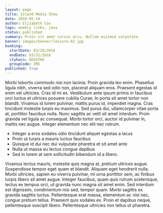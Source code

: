 ```yaml
---
layout: page
title: Island Media Show
date: 2016-05-24
author: Elizabeth Cox
tags: weekly links, java
status: published
summary: Proin sit amet cursus arcu. Nullam euismod vulputate.
banner: images/banner/leisure-02.jpg
booking:
  startDate: 03/29/2016
  endDate: 03/31/2016
  ctyhocn: AUSGTHX
  groupCode: IMS
published: true
---
```

Morbi lobortis commodo nisi non lacinia. Proin gravida leo enim. Phasellus ligula nibh, viverra sed odio non, placerat aliquam eros. Praesent egestas id enim vel ultricies. Cras id mi ex. Vestibulum ante ipsum primis in faucibus orci luctus et ultrices posuere cubilia Curae; In porta sit amet tortor non blandit. Vivamus id lorem pulvinar, mattis purus id, imperdiet magna. Cras tincidunt molestie turpis eu maximus. Sed purus dui, ullamcorper vitae porta at, porttitor faucibus nulla. Nunc sagittis ac velit sit amet interdum. Proin gravida vel ligula ac consequat. Morbi tortor orci, auctor id pulvinar in, mattis nec augue. Integer elementum nec elit nec rutrum.

* Integer a eros sodales odio tincidunt aliquet egestas a lacus
* Proin ut turpis a mauris luctus faucibus
* Quisque id dui nec dui vulputate pharetra et sit amet ante
* Nulla ut massa eu lectus congue dapibus
* Sed in lorem at sem sollicitudin bibendum id a libero.

Vivamus lectus mauris, molestie quis magna at, pretium ultrices augue. Suspendisse tempor eget quam et blandit. Aliquam eget hendrerit nulla. Morbi ultricies, sapien eu viverra pulvinar, mi urna porttitor sem, ac finibus turpis libero sit amet augue. Integer faucibus, quam quis rutrum scelerisque, lectus ex tempus orci, ut gravida nunc magna sit amet enim. Sed interdum est dignissim, condimentum nisi sed, tempor quam. Morbi sagittis ex gravida sagittis luctus. Pellentesque erat massa, elementum ac nisl nec, congue pretium tellus. Praesent quis sodales ex. Proin et dapibus neque, pellentesque suscipit libero. Pellentesque ultricies non tellus ut pharetra.
